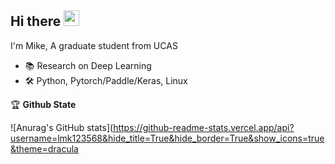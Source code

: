 <h2 color="#bd93f9">Hi there <img src="https://media.giphy.com/media/hvRJCLFzcasrR4ia7z/giphy.gif" width="25px"></h2>

I'm Mike, A graduate student from UCAS

- 📚 Research on Deep Learning
- 🛠️ Python, Pytorch/Paddle/Keras, Linux


🏆 **Github State**

![Anurag's GitHub stats](https://github-readme-stats.vercel.app/api?username=lmk123568&hide_title=True&hide_border=True&show_icons=true&theme=dracula
